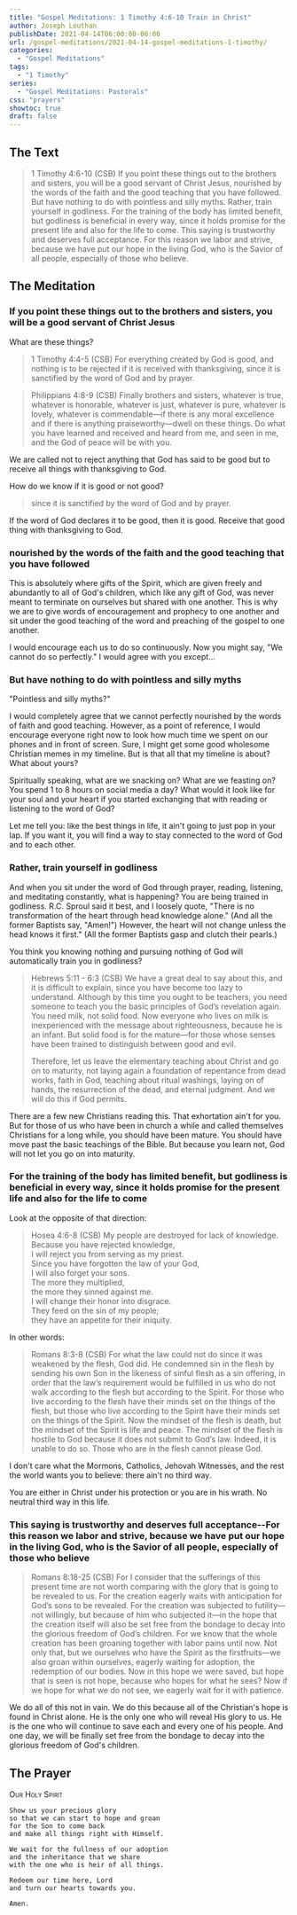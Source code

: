 ```yaml
---
title: "Gospel Meditations: 1 Timothy 4:6-10 Train in Christ"
author: Joseph Louthan
publishDate: 2021-04-14T06:00:00-06:00
url: /gospel-meditations/2021-04-14-gospel-meditations-1-timothy/
categories:
  - "Gospel Meditations"
tags:
  - "1 Timothy"
series:
  - "Gospel Meditations: Pastorals"
css: "prayers"
showtoc: true
draft: false
---
```


## The Text

>1 Timothy 4:6-10 (CSB) If you point these things out to the brothers and sisters, you will be a good servant of Christ Jesus, nourished by the words of the faith and the good teaching that you have followed. But have nothing to do with pointless and silly myths. Rather, train yourself in godliness. For the training of the body has limited benefit, but godliness is beneficial in every way, since it holds promise for the present life and also for the life to come. This saying is trustworthy and deserves full acceptance. For this reason we labor and strive, because we have put our hope in the living God, who is the Savior of all people, especially of those who believe.

## The Meditation

### If you point these things out to the brothers and sisters, you will be a good servant of Christ Jesus

What are these things?

>1 Timothy 4:4-5 (CSB) For everything created by God is good, and nothing is to be rejected if it is received with thanksgiving, since it is sanctified by the word of God and by prayer.

>Philippians 4:8-9 (CSB) Finally brothers and sisters, whatever is true, whatever is honorable, whatever is just, whatever is pure, whatever is lovely, whatever is commendable—if there is any moral excellence and if there is anything praiseworthy—dwell on these things. Do what you have learned and received and heard from me, and seen in me, and the God of peace will be with you.

We are called not to reject anything that God has said to be good but to receive all things with thanksgiving to God.

How do we know if it is good or not good?

>since it is sanctified by the word of God and by prayer.

If the word of God declares it to be good, then it is good. Receive that good thing with thanksgiving to God.

### nourished by the words of the faith and the good teaching that you have followed

This is absolutely where gifts of the Spirit, which are given freely and abundantly to all of God's children, which like any gift of God, was never meant to terminate on ourselves but shared with one another. This is why we are to give words of encouragement and prophecy to one another and sit under the good teaching of the word and preaching of the gospel to one another.

I would encourage each us to do so continuously. Now you might say, "We cannot do so perfectly." I would agree with you except...

### But have nothing to do with pointless and silly myths

"Pointless and silly myths?"

I would completely agree that we cannot perfectly nourished by the words of faith and good teaching. However, as a point of reference, I would encourage everyone right now to look how much time we spent on our phones and in front of screen. Sure, I might get some good wholesome Christian memes in my timeline. But is that all that my timeline is about? What about yours?

Spiritually speaking, what are we snacking on? What are we feasting on? You spend 1 to 8 hours on social media a day? What would it look like for your soul and your heart if you started exchanging that with reading or listening to the word of God?

Let me tell you: like the best things in life, it ain't going to just pop in your lap. If you want it, you will find a way to stay connected to the word of God and to each other.

### Rather, train yourself in godliness

And when you sit under the word of God through prayer, reading, listening, and meditating constantly, what is happening? You are being trained in godliness. R.C. Sproul said it best, and I loosely quote, "There is no transformation of the heart through head knowledge alone." (And all the former Baptists say, "Amen!") However, the heart will not change unless the head knows it first." (All the former Baptists gasp and clutch their pearls.)

You think you knowing nothing and pursuing nothing of God will automatically train you in godliness?

>Hebrews 5:11 - 6:3 (CSB) We have a great deal to say about this, and it is difficult to explain, since you have become too lazy to understand. Although by this time you ought to be teachers, you need someone to teach you the basic principles of God’s revelation again. You need milk, not solid food. Now everyone who lives on milk is inexperienced with the message about righteousness, because he is an infant. But solid food is for the mature—for those whose senses have been trained to distinguish between good and evil.
>
>Therefore, let us leave the elementary teaching about Christ and go on to maturity, not laying again a foundation of repentance from dead works, faith in God, teaching about ritual washings, laying on of hands, the resurrection of the dead, and eternal judgment. And we will do this if God permits.

There are a few new Christians reading this. That exhortation ain't for you. But for those of us who have been in church a while and called themselves Christians for a long while, you should have been mature. You should have move past the basic teachings of the Bible. But because you learn not, God will not let you go on into maturity.

### For the training of the body has limited benefit, but godliness is beneficial in every way, since it holds promise for the present life and also for the life to come

Look at the opposite of that direction:

>Hosea 4:6-8 (CSB)
>My people are destroyed for lack of knowledge.  
>Because you have rejected knowledge,  
>I will reject you from serving as my priest.  
>Since you have forgotten the law of your God,  
>I will also forget your sons.  
>The more they multiplied,  
>the more they sinned against me.  
>I will change their honor into disgrace.  
>They feed on the sin of my people;  
>they have an appetite for their iniquity.

In other words:

>Romans 8:3-8 (CSB) For what the law could not do since it was weakened by the flesh, God did. He condemned sin in the flesh by sending his own Son in the likeness of sinful flesh as a sin offering, in order that the law’s requirement would be fulfilled in us who do not walk according to the flesh but according to the Spirit. For those who live according to the flesh have their minds set on the things of the flesh, but those who live according to the Spirit have their minds set on the things of the Spirit. Now the mindset of the flesh is death, but the mindset of the Spirit is life and peace. The mindset of the flesh is hostile to God because it does not submit to God’s law. Indeed, it is unable to do so. Those who are in the flesh cannot please God.

I don't care what the Mormons, Catholics, Jehovah Witnesses, and the rest the world wants you to believe: there ain't no third way.

You are either in Christ under his protection or you are in his wrath. No neutral third way in this life.

### This saying is trustworthy and deserves full acceptance--For this reason we labor and strive, because we have put our hope in the living God, who is the Savior of all people, especially of those who believe

>Romans 8:18-25 (CSB) For I consider that the sufferings of this present time are not worth comparing with the glory that is going to be revealed to us. For the creation eagerly waits with anticipation for God’s sons to be revealed. For the creation was subjected to futility—not willingly, but because of him who subjected it—in the hope that the creation itself will also be set free from the bondage to decay into the glorious freedom of God’s children. For we know that the whole creation has been groaning together with labor pains until now. Not only that, but we ourselves who have the Spirit as the firstfruits—we also groan within ourselves, eagerly waiting for adoption, the redemption of our bodies. Now in this hope we were saved, but hope that is seen is not hope, because who hopes for what he sees? Now if we hope for what we do not see, we eagerly wait for it with patience.

We do all of this not in vain. We do this because all of the Christian's hope is found in Christ alone. He is the only one who will reveal His glory to us. He is the one who will continue to save each and every one of his people. And one day, we will be finally set free from the bondage to decay into the glorious freedom of God's children.

## The Prayer

<div style="font-variant: small-caps;">
Our Holy Spirit
</div>

```text
Show us your precious glory
so that we can start to hope and groan
for the Son to come back
and make all things right with Himself.

We wait for the fullness of our adoption
and the inheritance that we share
with the one who is heir of all things.

Redeem our time here, Lord
and turn our hearts towards you.

Amen.
```
